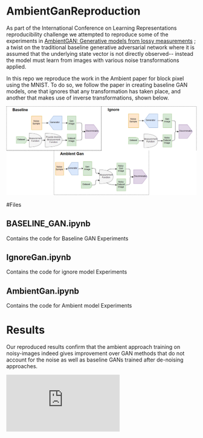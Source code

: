 # AmbientGanReproduction

As part of the International Conference on Learning Representations reproducibility challenge we attempted to reproduce some of the experiments in [AmbientGAN: Generative models from lossy measurements](https://openreview.net/pdf?id=Hy7fDog0b) ; a twist on the traditional baseline generative adversarial network where it is assumed that the underlying state vector is not directly observed-- instead the model must learn from images with various noise transformations applied.

In this repo we reproduce the work in the Ambient paper for block pixel using the MNIST. To do so, we follow the paper in creating baseline GAN models, one that ignores that any transformation has taken place, and another that makes use of inverse transformations, shown below. 


![alt text](https://github.com/COMP6248-Reproducability-Challenge/AmbientGanReproduction/blob/master/model_flow.png "Logo Title Text 1")


#Files 

## BASELINE_GAN.ipynb 

Contains the code for Baseline GAN Experiments

## IgnoreGan.ipynb

Contains the code for ignore model Experiments 

## AmbientGan.ipynb

Contains the code for Ambient model Experiments 

# Results 

Our reproduced results confirm that the ambient approach training on noisy-images indeed gives improvement over GAN methods that do not account for the noise as well as baseline GANs trained after de-noising approaches.

![alt text](https://github.com/COMP6248-Reproducability-Challenge/AmbientGanReproduction/blob/master/model_comparison.pdf "Click me to see the graphed results ")


